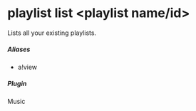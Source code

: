 # playlist list &lt;playlist name/id&gt;

Lists all your existing playlists.
			

##### Aliases

* a!view


##### Plugin
Music